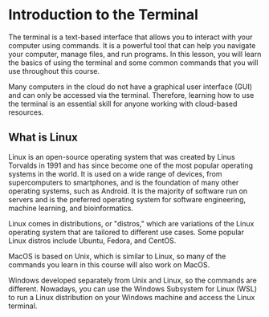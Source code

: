 # Introduction to the Terminal

The terminal is a text-based interface that allows you to interact with your computer using commands. It is a powerful tool that can help you navigate your computer, manage files, and run programs. In this lesson, you will learn the basics of using the terminal and some common commands that you will use throughout this course.

Many computers in the cloud do not have a graphical user interface (GUI) and can only be accessed via the terminal. Therefore, learning how to use the terminal is an essential skill for anyone working with cloud-based resources.

## What is Linux

Linux is an open-source operating system that was created by Linus Torvalds in 1991 and has since become one of the most popular operating systems in the world. It is used on a wide range of devices, from supercomputers to smartphones, and is the foundation of many other operating systems, such as Android. It is the majority of software run on servers and is the preferred operating system for software engineering, machine learning, and bioinformatics.

Linux comes in distributions, or "distros," which are variations of the Linux operating system that are tailored to different use cases. Some popular Linux distros include Ubuntu, Fedora, and CentOS.

MacOS is based on Unix, which is similar to Linux, so many of the commands you learn in this course will also work on MacOS.

Windows developed separately from Unix and Linux, so the commands are different. Nowadays, you can use the Windows Subsystem for Linux (WSL) to run a Linux distribution on your Windows machine and access the Linux terminal.
